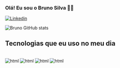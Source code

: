 
### Olá! Eu sou o Bruno Silva 🖐🏻
[![Linkedin](https://img.shields.io/badge/LinkedIn-0077B5?style=for-the-badge&logo=linkedin&logoColor=white)](https://linkedin.com/bruno-silva-3672082a5?utm_source=share&utm_campaign=share_via&utm_content=profile&utm_medium=ios_app)

![Bruno GitHub stats](https://github-readme-stats.vercel.app/api?username=brunosilva399&show-icons=true&theme=tokyonight)

## Tecnologias que eu uso no meu dia 

<div style="display: inline_block"><br/>
<img align="center" alt="html" src="https://img.shields.io/badge/HTML-239120?style=for-the-badge&logo=html5&logoColor=white"/>
<img align="center" alt="html" src="https://img.shields.io/badge/CSS-239120?style=for-the-badge&logo=javascript&logoColor=white"/>
<img align="center" alt="html" src="https://img.shields.io/badge/JavaScript-F7DF1E?style=for-the-badge&logo=css3&logoColor=white"/>
<img align="center" alt="html" src="https://img.shields.io/badge/Saas-CC6699?style=for-the-badge&logo=saas&logoColor=white"/>

</div>


